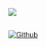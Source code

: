 <p>
    <img src="https://github-readme-stats-git-masterrstaa-rickstaa.vercel.app/api?username=travierm&show_icons=true&theme=tokyonight&count_private=true" />
</p>

<h2></h2>

[![Github](https://img.shields.io/badge/-Github-000?style=for-the-badge&logo=Github&logoColor=white)](https://github.com/travierm)
